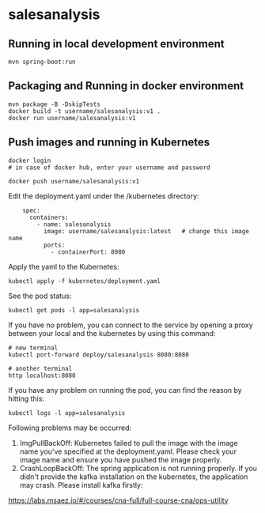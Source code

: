 # salesanalysis

## Running in local development environment

```
mvn spring-boot:run
```

## Packaging and Running in docker environment

```
mvn package -B -DskipTests
docker build -t username/salesanalysis:v1 .
docker run username/salesanalysis:v1
```

## Push images and running in Kubernetes

```
docker login 
# in case of docker hub, enter your username and password

docker push username/salesanalysis:v1
```

Edit the deployment.yaml under the /kubernetes directory:
```
    spec:
      containers:
        - name: salesanalysis
          image: username/salesanalysis:latest   # change this image name
          ports:
            - containerPort: 8080

```

Apply the yaml to the Kubernetes:
```
kubectl apply -f kubernetes/deployment.yaml
```

See the pod status:
```
kubectl get pods -l app=salesanalysis
```

If you have no problem, you can connect to the service by opening a proxy between your local and the kubernetes by using this command:
```
# new terminal
kubectl port-forward deploy/salesanalysis 8080:8080

# another terminal
http localhost:8080
```

If you have any problem on running the pod, you can find the reason by hitting this:
```
kubectl logs -l app=salesanalysis
```

Following problems may be occurred:

1. ImgPullBackOff:  Kubernetes failed to pull the image with the image name you've specified at the deployment.yaml. Please check your image name and ensure you have pushed the image properly.
1. CrashLoopBackOff: The spring application is not running properly. If you didn't provide the kafka installation on the kubernetes, the application may crash. Please install kafka firstly:

https://labs.msaez.io/#/courses/cna-full/full-course-cna/ops-utility

